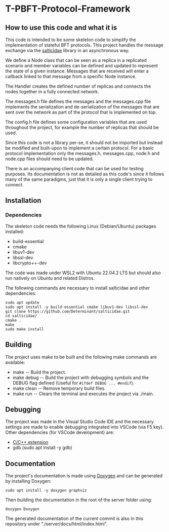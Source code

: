 # T-PBFT-Protocol-Framework



## How to use this code and what it is
This code is intended to be some skeleton code to simplify the implementation of stateful BFT protocols. This project handles
the message exchange via the [salticidae](https://github.com/Determinant/salticidae) library in an asynchronous way. 

We define a Node class that can be seen as a replica in a replicated scenario and member variables can be defined and updated to represent
the state of a given instance. Messages that are received will enter a callback linked to that message from a specific Node instance.

The Handler creates the defined number of replicas and connects the nodes together in a fully connected network.

The messages.h file defines the messages and the messages.cpp file implements the serialization and de-serialization of the messages that are sent over the network
as part of the protocol that is implemented on top.

The config.h file defines some configuration variables that are used throughout the project, for example the number of replicas that should
be used.

Since this code is not a library per-se, it should not be imported but instead be modified and built-upon to implement a certain protocol. For a basic
protocol implementation only the messages.h, messages.cpp, node.h and node.cpp files should need to be updated.

There is an accompanying client code that can be used for testing purposes. Its documentation is not as detailed as this code's since it follows many of the same paradigms,
just that it is only a single client trying to connect.


## Installation

### Dependencies

The skeleton code needs the following Linux (Debian/Ubuntu) packages installed:
 - build-essential
 - cmake
 - libuv1-dev
 - libssl-dev
 - libcrypto++-dev

The code was made under WSL2 with Ubuntu 22.04.2 LTS but should also run natively on Ubuntu and related Distros.

The following commands are necessary to install salticidae and other dependencies:
```
sudo apt update
sudo apt install -y build-essential cmake libuv1-dev libssl-dev
git clone https://github.com/Determinant/salticidae.git
cd salticidae/
cmake .
make
sudo make install
```


## Building
The project uses make to be built and the following make commands are available:
 - make
 -- Build the project.
 - make debug
 -- Build the project with debugging symbols and the DEBUG flag defined (Useful for <code>#ifdef DEBUG ... #endif</code>).
 - make clean
 -- Remove temporary build files.
 - make run
 -- Clears the terminal and executes the project via ./main.

## Debugging
The project was made in the Visual Studio Code IDE and the necessary settings are made to enable debugging integrated into VSCode (via F5 key).
Other dependencies (for VSCode development) are:
 - [C/C++ extension](https://marketplace.visualstudio.com/items?itemName=ms-vscode.cpptools)
 - gdb (sudo apt install -y gdb)

## Documentation
The project's documentation is made using [Doxygen](https://www.doxygen.nl/index.html) and can be generated by installing Doxygen:
```
sudo apt install -y doxygen graphviz
```

Then building the documentation in the root of the server folder using:
```
doxygen Doxygen
```

The generated documentation of the current commit is also in this repository under "./server/docs/html/index.html".



